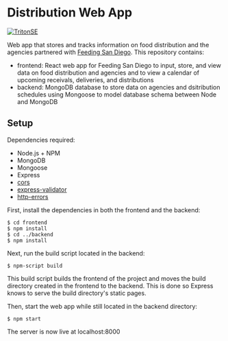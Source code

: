 # Distribution Web App

[![TritonSE](https://circleci.com/gh/TritonSE/distribution-web-app.svg?style=svg)](https://app.circleci.com/pipelines/github/TritonSE/distribution-web-app)

Web app that stores and tracks information on food distribution and the agencies partnered with [Feeding San Diego](https://feedingsandiego.org/). 
This repository contains:
- frontend: React web app for Feeding San Diego to input, store, and view data on food distribution and agencies and to view a calendar of upcoming receivals, deliveries, and distributions
- backend: MongoDB database to store data on agencies and dsitribution schedules using Mongoose to model database schema between Node and MongoDB

## Setup

Dependencies required:
- Node.js + NPM
- MongoDB
- Mongoose
- Express
- [cors](https://www.npmjs.com/package/cors)
- [express-validator](https://github.com/express-validator/express-validator)
- [http-errors](https://www.npmjs.com/package/http-errors)

First, install the dependencies in both the frontend and the backend:
```
$ cd frontend
$ npm install
$ cd ../backend
$ npm install
```

Next, run the build script located in the backend:
```
$ npm-script build
```
This build script builds the frontend of the project and moves the build directory created in the frontend to the backend. This is done so Express knows to serve the build directory's static pages.

Then, start the web app while still located in the backend directory:
```
$ npm start
```
The server is now live at localhost:8000
